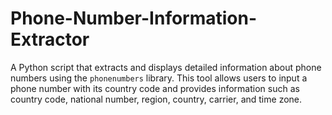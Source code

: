 # Phone-Number-Information-Extractor
A Python script that extracts and displays detailed information about phone numbers using the `phonenumbers` library. This tool allows users to input a phone number with its country code and provides information such as country code, national number, region, country, carrier, and time zone.
